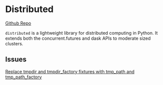 # Distributed

[Github Repo](https://github.com/dask/distributed)

`distributed` is a lightweight library for distributed computing in Python. It extends both the concurrent.futures and dask APIs to moderate sized clusters.

## Issues

[Replace tmpdir and tmpdir_factory fixtures with tmp_path and tmp_path_factory](https://github.com/dask/distributed/issues/6799)
